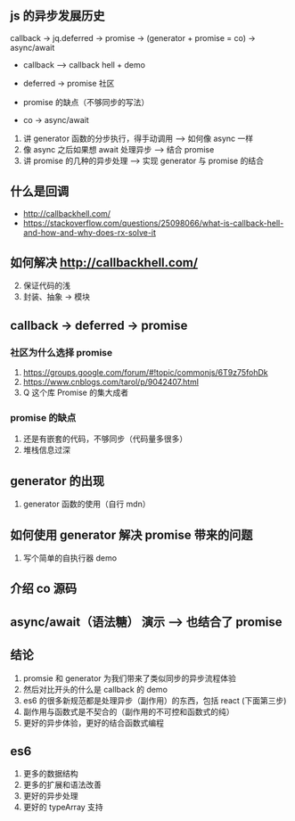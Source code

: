 ## js 的异步发展历史
callback -> jq.deferred -> promise -> (generator + promise = co) -> async/await
+ callback --> callback hell + demo
+ deferred -> promise 社区

+ promise 的缺点（不够同步的写法）
+ co -> async/await

1. 讲 generator 函数的分步执行，得手动调用  --> 如何像 async 一样
2. 像 async 之后如果想 await 处理异步 --> 结合 promise
3. 讲 promise 的几种的异步处理 --> 实现 generator 与 promise 的结合

## 什么是回调
+ http://callbackhell.com/
+ https://stackoverflow.com/questions/25098066/what-is-callback-hell-and-how-and-why-does-rx-solve-it

## 如何解决 http://callbackhell.com/
  2. 保证代码的浅
  1. 封装、抽象 -> 模块

## callback -> deferred -> promise
### 社区为什么选择 promise
  1. https://groups.google.com/forum/#!topic/commonjs/6T9z75fohDk
  2. https://www.cnblogs.com/tarol/p/9042407.html
  3. Q 这个库 Promise 的集大成者

### promise 的缺点
  1. 还是有嵌套的代码，不够同步（代码量多很多）
  2. 堆栈信息过深

## generator 的出现
  1. generator 函数的使用（自行 mdn）

## 如何使用 generator 解决 promise 带来的问题
  1. 写个简单的自执行器 demo

## 介绍 co 源码

## async/await（语法糖） 演示 --> 也结合了 promise

## 结论
 1. promsie 和 generator 为我们带来了类似同步的异步流程体验
 2. 然后对比开头的什么是 callback 的 demo
 3. es6 的很多新规范都是处理异步（副作用）的东西，包括 react (下面第三步)
 4. 副作用与函数式是不契合的（副作用的不可控和函数式的纯）
 5. 更好的异步体验，更好的结合函数式编程

## es6 
  1. 更多的数据结构
  2. 更多的扩展和语法改善
  3. 更好的异步处理
  4. 更好的 typeArray 支持
